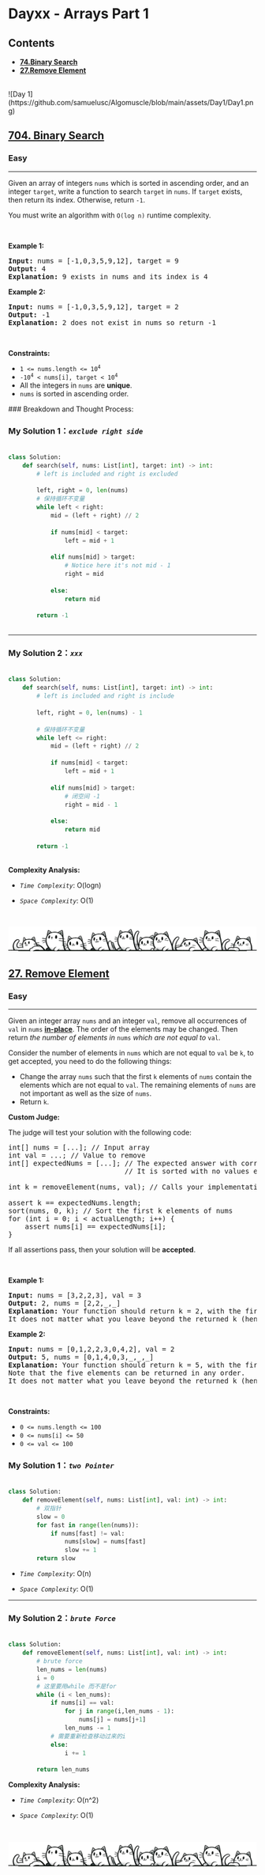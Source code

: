 # Dayxx - Arrays Part 1



## Contents
* **[74.Binary Search](#704)**
* **[27.Remove Element](#27)**

<br>
![Day 1](https://github.com/samuelusc/Algomuscle/blob/main/assets/Day1/Day1.png)
<br>


<h2 id = "704"><a href="https://leetcode.com/problems/binary-search">704. Binary Search</a></h2><h3>Easy</h3><hr><p>Given an array of integers <code>nums</code> which is sorted in ascending order, and an integer <code>target</code>, write a function to search <code>target</code> in <code>nums</code>. If <code>target</code> exists, then return its index. Otherwise, return <code>-1</code>.</p>

<p>You must write an algorithm with <code>O(log n)</code> runtime complexity.</p>

<p>&nbsp;</p>
<p><strong class="example">Example 1:</strong></p>

<pre>
<strong>Input:</strong> nums = [-1,0,3,5,9,12], target = 9
<strong>Output:</strong> 4
<strong>Explanation:</strong> 9 exists in nums and its index is 4
</pre>

<p><strong class="example">Example 2:</strong></p>

<pre>
<strong>Input:</strong> nums = [-1,0,3,5,9,12], target = 2
<strong>Output:</strong> -1
<strong>Explanation:</strong> 2 does not exist in nums so return -1
</pre>

<p>&nbsp;</p>
<p><strong>Constraints:</strong></p>

<ul>
	<li><code>1 &lt;= nums.length &lt;= 10<sup>4</sup></code></li>
	<li><code>-10<sup>4</sup> &lt; nums[i], target &lt; 10<sup>4</sup></code></li>
	<li>All the integers in <code>nums</code> are <strong>unique</strong>.</li>
	<li><code>nums</code> is sorted in ascending order.</li>
</ul>
### Breakdown and Thought Process:  
<br>


### My Solution 1：_`exclude right side`_  

  
```python

class Solution:
    def search(self, nums: List[int], target: int) -> int:
        # left is included and right is excluded

        left, right = 0, len(nums)
        # 保持循环不变量
        while left < right:
            mid = (left + right) // 2

            if nums[mid] < target:
                left = mid + 1
            
            elif nums[mid] > target:
                # Notice here it's not mid - 1
                right = mid 

            else:
                return mid

        return -1  
                
```

---

### My Solution 2：_`xxx`_  

  
```python

class Solution:
    def search(self, nums: List[int], target: int) -> int:
        # left is included and right is include

        left, right = 0, len(nums) - 1
        
        # 保持循环不变量
        while left <= right:
            mid = (left + right) // 2

            if nums[mid] < target:
                left = mid + 1
            
            elif nums[mid] > target:
                # 闭空间 -1
                right = mid - 1 

            else:
                return mid

        return -1  
                
```


**Complexity Analysis:**  

- *`Time Complexity`*:
O(logn)
  
- *`Space Complexity`*:
O(1)
<br>

![Diving Line](https://github.com/samuelusc/Algomuscle/blob/main/assets/CatDividing.png)



<h2 id = "27"><a href="https://leetcode.com/problems/remove-element">27. Remove Element</a></h2><h3>Easy</h3><hr><p>Given an integer array <code>nums</code> and an integer <code>val</code>, remove all occurrences of <code>val</code> in <code>nums</code> <a href="https://en.wikipedia.org/wiki/In-place_algorithm" target="_blank"><strong>in-place</strong></a>. The order of the elements may be changed. Then return <em>the number of elements in </em><code>nums</code><em> which are not equal to </em><code>val</code>.</p>

<p>Consider the number of elements in <code>nums</code> which are not equal to <code>val</code> be <code>k</code>, to get accepted, you need to do the following things:</p>

<ul>
	<li>Change the array <code>nums</code> such that the first <code>k</code> elements of <code>nums</code> contain the elements which are not equal to <code>val</code>. The remaining elements of <code>nums</code> are not important as well as the size of <code>nums</code>.</li>
	<li>Return <code>k</code>.</li>
</ul>

<p><strong>Custom Judge:</strong></p>

<p>The judge will test your solution with the following code:</p>

<pre>
int[] nums = [...]; // Input array
int val = ...; // Value to remove
int[] expectedNums = [...]; // The expected answer with correct length.
                            // It is sorted with no values equaling val.

int k = removeElement(nums, val); // Calls your implementation

assert k == expectedNums.length;
sort(nums, 0, k); // Sort the first k elements of nums
for (int i = 0; i &lt; actualLength; i++) {
    assert nums[i] == expectedNums[i];
}
</pre>

<p>If all assertions pass, then your solution will be <strong>accepted</strong>.</p>

<p>&nbsp;</p>
<p><strong class="example">Example 1:</strong></p>

<pre>
<strong>Input:</strong> nums = [3,2,2,3], val = 3
<strong>Output:</strong> 2, nums = [2,2,_,_]
<strong>Explanation:</strong> Your function should return k = 2, with the first two elements of nums being 2.
It does not matter what you leave beyond the returned k (hence they are underscores).
</pre>

<p><strong class="example">Example 2:</strong></p>

<pre>
<strong>Input:</strong> nums = [0,1,2,2,3,0,4,2], val = 2
<strong>Output:</strong> 5, nums = [0,1,4,0,3,_,_,_]
<strong>Explanation:</strong> Your function should return k = 5, with the first five elements of nums containing 0, 0, 1, 3, and 4.
Note that the five elements can be returned in any order.
It does not matter what you leave beyond the returned k (hence they are underscores).
</pre>

<p>&nbsp;</p>
<p><strong>Constraints:</strong></p>

<ul>
	<li><code>0 &lt;= nums.length &lt;= 100</code></li>
	<li><code>0 &lt;= nums[i] &lt;= 50</code></li>
	<li><code>0 &lt;= val &lt;= 100</code></li>
</ul>



### My Solution 1：_`two Pointer`_  

  
```python

class Solution:
    def removeElement(self, nums: List[int], val: int) -> int:
        # 双指针
        slow = 0
        for fast in range(len(nums)):
            if nums[fast] != val:
                nums[slow] = nums[fast]
                slow += 1
        return slow
```


- *`Time Complexity`*:
O(n)
  
- *`Space Complexity`*:
O(1)
---

 
### My Solution 2：_`brute Force`_  

  
```python

class Solution:
    def removeElement(self, nums: List[int], val: int) -> int:
        # brute force
        len_nums = len(nums)
        i = 0
        # 这里要用while 而不是for
        while (i < len_nums):
            if nums[i] == val:               
                for j in range(i,len_nums - 1):
                    nums[j] = nums[j+1]               
                len_nums -= 1
            # 需要重新检查移动过来的i
            else:
                i += 1

        return len_nums
```


**Complexity Analysis:**  

- *`Time Complexity`*:
O(n^2)
  
- *`Space Complexity`*:
O(1)
<br>

![Dividing Line](https://github.com/samuelusc/Algomuscle/blob/main/assets/CatDividing.png)




